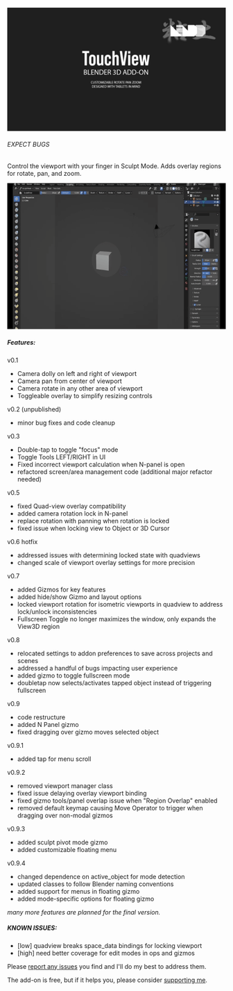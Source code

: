 ![touch view header](/docs/header.jpg?raw=true)

###### _EXPECT BUGS_

Control the viewport with your finger in Sculpt Mode. Adds overlay regions for rotate, pan, and zoom.

![demo gif](/docs/demo.gif?raw=true)

##### Features:

v0.1
- Camera dolly on left and right of viewport
- Camera pan from center of viewport
- Camera rotate in any other area of viewport
- Toggleable overlay to simplify resizing controls

v0.2 (unpublished)
- minor bug fixes and code cleanup

v0.3
- Double-tap to toggle "focus" mode
- Toggle Tools LEFT/RIGHT in UI
- Fixed incorrect viewport calculation when N-panel is open
- refactored screen/area management code (additional major refactor needed)

v0.5
- fixed Quad-view overlay compatibility
- added camera rotation lock in N-panel
- replace rotation with panning when rotation is locked
- fixed issue when locking view to Object or 3D Cursor

v0.6 hotfix
- addressed issues with determining locked state with quadviews
- changed scale of viewport overlay settings for more precision

v0.7
- added Gizmos for key features
- added hide/show Gizmo and layout options
- locked viewport rotation for isometric viewports in quadview to address lock/unlock inconsistencies
- Fullscreen Toggle no longer maximizes the window, only expands the View3D region

v0.8
- relocated settings to addon preferences to save across projects and scenes
- addressed a handful of bugs impacting user experience
- added gizmo to toggle fullscreen mode
- doubletap now selects/activates tapped object instead of triggering fullscreen

v0.9
- code restructure
- added N Panel gizmo
- fixed dragging over gizmo moves selected object

v0.9.1
- added tap for menu scroll

v0.9.2
- removed viewport manager class
- fixed issue delaying overlay viewport binding
- fixed gizmo tools/panel overlap issue when "Region Overlap" enabled
- removed default keymap causing Move Operator to trigger when dragging over non-modal gizmos

v0.9.3
- added sculpt pivot mode gizmo
- added customizable floating menu

v0.9.4
- changed dependence on active_object for mode detection
- updated classes to follow Blender naming conventions
- added support for menus in floating gizmo
- added mode-specific options for floating gizmo


*many more features are planned for the final version.*

##### KNOWN ISSUES:

- [low] quadview breaks space_data bindings for locking viewport
- [high] need better coverage for edit modes in ops and gizmos

Please [report any issues](https://github.com/nendotools/touchview/issues) you find and I'll do my best to address them.

The add-on is free, but if it helps you, please consider [supporting me](https://nendo.gumroad.com/l/touchview).
